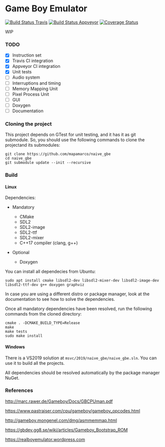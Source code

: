 # Game Boy Emulator
[![Build Status Travis](https://travis-ci.org/mapamarco/naive_gbe.svg?branch=master)](https://travis-ci.org/mapamarco/naive_gbe)
[![Build Status Appveyor](https://ci.appveyor.com/api/projects/status/github/mapamarco/naive_gbe?branch=master&svg=true)](https://ci.appveyor.com/project/mapamarco/naive-gbe)
[![Coverage Status](https://coveralls.io/repos/github/mapamarco/naive_gbe/badge.svg?branch=master)](https://coveralls.io/github/mapamarco/naive_gbe?branch=master)

WIP

### TODO
- [x] Instruction set
- [x] Travis CI integration
- [x] Appveyor CI integration
- [x] Unit tests
- [ ] Audio system
- [ ] Interruptions and timing
- [ ] Memory Mapping Unit
- [ ] Pixel Process Unit
- [ ] GUI
- [ ] Doxygen
- [ ] Documentation

### Cloning the project
This project depends on GTest for unit testing, and it has it as git submodule. So, you should use the following commands to clone the projectand its submodules:

```
git clone https://github.com/mapamarco/naive_gbe
cd naive_gbe
git submodule update --init --recursive
```

### Build

#### Linux

Dependencies:
* Mandatory
  * CMake
  * SDL2
  * SDL2-image
  * SDL2-ttf
  * SDL2-mixer
  * C++17 compiler (clang, g++)

* Optional
  * Doxygen

You can install all dependecies from Ubuntu:

```
sudo apt install cmake libsdl2-dev libsdl2-mixer-dev libsdl2-image-dev libsdl2-ttf-dev g++ doxygen graphviz
```

In case you are using a different distro or package manager, look at the documentation to see how to solve the dependencies.

Once all mandatory dependencies have been resolved, run the following commands from the cloned directory:

```
cmake . -DCMAKE_BUILD_TYPE=Release
make
make tests
sudo make install
```

#### Windows

There is a VS2019 solution at `msvc/2019/naive_gbe/naive_gbe.sln`. You can use it to build all the projects. 

All dependencies should be resolved automatically by the package manager NuGet.

### References
http://marc.rawer.de/Gameboy/Docs/GBCPUman.pdf

https://www.pastraiser.com/cpu/gameboy/gameboy_opcodes.html

http://gameboy.mongenel.com/dmg/asmmemmap.html

https://gbdev.gg8.se/wiki/articles/Gameboy_Bootstrap_ROM

https://realboyemulator.wordpress.com
